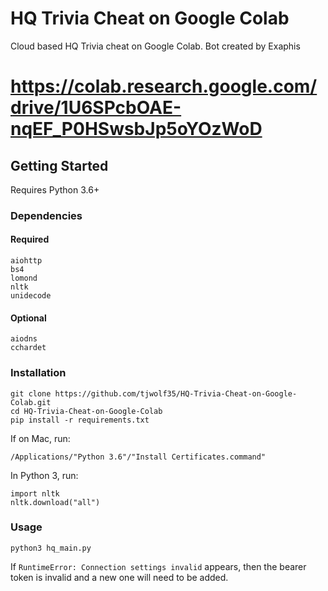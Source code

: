 # HQ Trivia Cheat on Google Colab
Cloud based HQ Trivia cheat on Google Colab. Bot created by Exaphis

# https://colab.research.google.com/drive/1U6SPcbOAE-nqEF_P0HSwsbJp5oYOzWoD

## Getting Started
Requires Python 3.6+
### Dependencies
#### Required
```
aiohttp
bs4
lomond
nltk
unidecode
```
#### Optional
```
aiodns
cchardet
```
### Installation
```
git clone https://github.com/tjwolf35/HQ-Trivia-Cheat-on-Google-Colab.git
cd HQ-Trivia-Cheat-on-Google-Colab
pip install -r requirements.txt
```

If on Mac, run: 
```
/Applications/"Python 3.6"/"Install Certificates.command"
```

In Python 3, run:
```
import nltk
nltk.download("all")
```

### Usage
```
python3 hq_main.py
```

If ```RuntimeError: Connection settings invalid``` appears, then the bearer token is invalid and a new one will need to be added.
